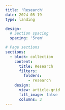 ```yaml
---
title: 'Research'
date: 2024-05-19
type: landing

design:
  # Section spacing
  spacing: '5rem'

# Page sections
sections:
  - block: collection
    content:
      title: Research
      filters:
        folders:
          - research
    design:
      view: article-grid
      fill_image: false
      columns: 3
---
```

